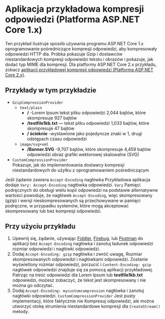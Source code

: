 # <a name="response-compression-sample-application-aspnet-core-1x"></a>Aplikacja przykładowa kompresji odpowiedzi (Platforma ASP.NET Core 1.x)

Ten przykład ilustruje sposób używania programu ASP.NET Core 1.x oprogramowanie pośredniczące kompresji odpowiedzi, aby kompresowały odpowiedzi HTTP dla. Próbka pokazuje Gzip i dostawców niestandardowych kompresji odpowiedzi tekstu i obrazów i pokazuje, jak dodać typ MIME dla kompresji. Dla platformy ASP.NET Core 2.x przykładu, zobacz [aplikacji przykładowej kompresji odpowiedzi (Platforma ASP.NET Core 2.x)](https://github.com/aspnet/Docs/tree/master/aspnetcore/performance/response-compression/samples/2.x).

## <a name="examples-in-this-sample"></a>Przykłady w tym przykładzie

* `GzipCompressionProvider`
  * `text/plain`
    * **/** -Lorem Ipsum tekst pliku odpowiedzi 2,044 bajtów, które skompresuje 927 bajtów
    * **/testfile1kb.txt** — tekst pliku odpowiedzi 1,033 bajtów, które skompresuje 47 bajtów
    * **/ ścieknie** -wystawione jako pojedyncze znaki w 1, drugi odstępach czasu odpowiedzi
  * `image/svg+xml`
    * **/Banner.SVG** -9,707 bajtów, które skompresuje 4,459 bajtów odpowiedzi obraz grafiki wektorowej skalowalne (SVG)
* `CustomCompressionProvider`<br>Pokazuje, jak do implementowania dostawcy kompresji niestandardowych do użytku z oprogramowaniem pośredniczącym

Jeśli żądanie zawiera `Accept-Encoding` nagłówka Przykładowa aplikacja dodaje `Vary: Accept-Encoding` nagłówka odpowiedzi. `Vary` Pamięci podręcznych do obsługi wielu kopii odpowiedzi na podstawie alternatywne wartości powoduje, że nagłówek `Accept-Encoding`, więc skompresowany (gzip) i wersji nieskompresowanych są przechowywane w pamięci podręczne, w przypadku systemów, które mogą akceptować skompresowany lub bez kompresji odpowiedzi.

## <a name="using-the-sample"></a>Przy użyciu przykładu

1. Upewnij się, żądanie, używając [Fiddler](http://www.telerik.com/fiddler), [Firebug](http://getfirebug.com/), lub [Postman](https://www.getpostman.com/) do aplikacji bez `Accept-Encoding` nagłówka i zanotuj ładunek odpowiedzi rozmiar odpowiedzi i nagłówki odpowiedzi.
1. Dodaj `Accept-Encoding: gzip` nagłówka i zwróć uwagę, Rozmiar skompresowanych odpowiedzi i nagłówkami odpowiedzi. Zostanie wyświetlony rozmiar odpowiedzi, porzucić i `Content-Encoding: gzip` nagłówek odpowiedzi znajduje się za pomocą aplikacji przykładowej. Patrząc na treść odpowiedzi dla Lorem Ipsum lub **testfile1kb.txt** odpowiedzi, możesz zobaczyć, że tekst jest skompresowany i nie można go odczytać.
1. Dodaj `Accept-Encoding: mycustomcompression` nagłówka i zanotuj nagłówki odpowiedzi. `CustomCompressionProvider` Jest pusty implementacji, które faktycznie nie Kompresuj odpowiedzi, ale można utworzyć otokę strumienia niestandardowe kompresji dla `CreateStream()` metody.
